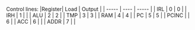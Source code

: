 
Control lines:
|Register| Load | Output |
| -----  | ---- | -----  |
| IRL    |  0   |   0    |
| IRH    |  1   |        |
| ALU    |  2   |   2    |
| TMP    |  3   |   3    |
| RAM    |  4   |   4    |
| PC     |  5   |   5    |
| PCINC  |      |   6    |
| ACC    |  6   |        |
| ADDR   |  7   |        |